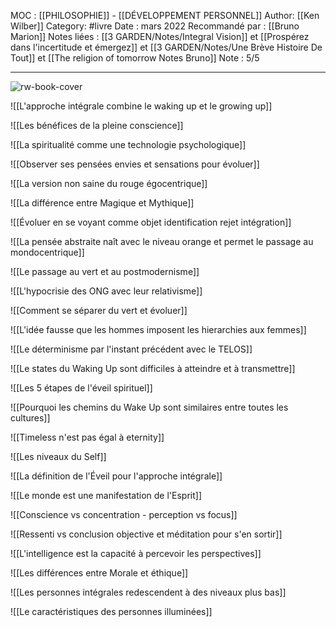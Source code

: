 MOC : [[PHILOSOPHIE]] - [[DÉVELOPPEMENT PERSONNEL]] 
Author: [[Ken Wilber]]
Category: #livre
Date : mars 2022
Recommandé par : [[Bruno Marion]]
Notes liées : [[3 GARDEN/Notes/Integral Vision]] et [[Prospérez dans l'incertitude et émergez]] et [[3 GARDEN/Notes/Une Brève Histoire De Tout]] et [[The religion of tomorrow Notes Bruno]]
Note : 5/5
***

![rw-book-cover](https://images-na.ssl-images-amazon.com/images/I/51ONWO0LeCL._SL200_.jpg)


![[L'approche intégrale combine le waking up et le growing up]]


![[Les bénéfices de la pleine conscience]]



![[La spiritualité comme une technologie psychologique]]



![[Observer ses pensées envies et sensations pour évoluer]]



![[La version non saine du rouge égocentrique]]



![[La différence entre Magique et Mythique]]



![[Évoluer en se voyant comme objet identification rejet intégration]]


![[La pensée abstraite naît avec le niveau orange et permet le passage au mondocentrique]]


![[Le passage au vert et au postmodernisme]]


![[L'hypocrisie des ONG avec leur relativisme]]


![[Comment se séparer du vert et évoluer]]


![[L'idée fausse que les hommes imposent les hierarchies aux femmes]]



![[Le déterminisme par l'instant précédent avec le TELOS]]


![[Le states du Waking Up sont difficiles à atteindre et à transmettre]]


![[Les 5 étapes de l'éveil spirituel]]


![[Pourquoi les chemins du Wake Up sont similaires entre toutes les cultures]]


![[Timeless n'est pas égal à eternity]]


![[Les niveaux du Self]]


![[La définition de l'Éveil pour l'approche intégrale]]


![[Le monde est une manifestation de l'Esprit]]
 

![[Conscience vs concentration - perception vs focus]]


![[Ressenti vs conclusion objective et méditation pour s'en sortir]]


![[L'intelligence est la capacité à percevoir les perspectives]]


![[Les différences entre Morale et éthique]]


![[Les personnes intégrales redescendent à des niveaux plus bas]]


![[Le caractéristiques des personnes illuminées]]

